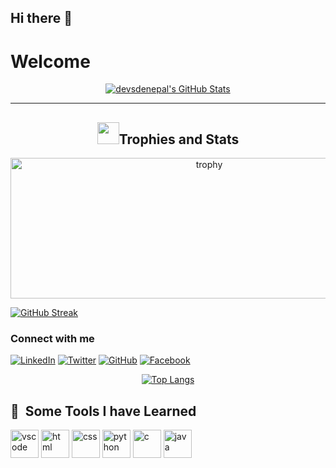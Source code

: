 ## Hi there 👋
# Welcome
 <p align="center">
   <a href="https://awesome-github-stats.azurewebsites.net/index.html??cardType=level-alternate&theme=radical&preferLogin=false">    <img  alt="devsdenepal's GitHub Stats" src="https://awesome-github-stats.azurewebsites.net/user-stats/Binaykumar12?cardType=level-alternate&theme=radical&preferLogin=false" />  </a>
  </p>
    <hr/>
<h2 id="trophies-and-stats" align="center"><img src="https://media0.giphy.com/media/tpw9otZtzhkAZmYae1/giphy.gif?cid=6c09b952bdxvaump82btra5u50inzb7jz9q51xtieuxvca9l&rid=giphy.gif&ct=s"height="35px">Trophies and Stats</h2>
<p align="center">
<a href="https://github.com/ryo-ma/github-profile-trophy"><img src="https://github-profile-trophy.vercel.app/?theme=dark_lover&amp;username=Binaykumar12" alt="trophy" height=225px" width="620px"></a>
</p>

[![GitHub Streak](https://github-readme-streak-stats.herokuapp.com/?user=BinayKumar12&theme=dark)](https://git.io/streak-stats)
### Connect with me
[<img src="https://img.icons8.com/fluent/48/000000/linkedin.png" alt="LinkedIn"/>](https://www.linkedin.com/in/binay-kumar-kurmi-b06429293/)
[<img src="https://img.icons8.com/fluent/48/000000/twitter.png" alt="Twitter"/>](https://x.com/KumarBinay25823)
[<img src="https://img.icons8.com/fluent/48/000000/github.png" alt="GitHub"/>](https://github.com/BinayKumar12)
[<img src="https://img.icons8.com/fluent/48/000000/facebook-new.png" alt="Facebook"/>](https://www.facebook.com/profile.php?id=100054903687163)


<div align="center">
  <a href="https://github.com/BinayKumar12/github-readme-stats">
    <img src="https://github-readme-stats.vercel.app/api/top-langs/?username=BinayKumar12&layout=donut-vertical" alt="Top Langs">
  </a>
</div>


<h2> 🚀 &nbsp;Some Tools I have Learned</h2>
<p align="left">
<img src="https://cdn.jsdelivr.net/gh/devicons/devicon/icons/vscode/vscode-original.svg" alt="vscode" width="45" height="45"/>

 <img src="https://cdn.jsdelivr.net/gh/devicons/devicon/icons/html5/html5-original.svg" alt="html" width="45" height="45"/>
 <img src="https://cdn.jsdelivr.net/gh/devicons/devicon/icons/css3/css3-original.svg" alt="css" width="45" height="45"/>
<img src="https://cdn.jsdelivr.net/gh/devicons/devicon/icons/python/python-original.svg" alt="python" width="45" height="45"/>
<img src="https://cdn.jsdelivr.net/gh/devicons/devicon/icons/c/c-original.svg" alt="c" width="45" height="45"/>
<img src="https://cdn.jsdelivr.net/gh/devicons/devicon/icons/java/java-original.svg" alt="java" width="45" height="45"/>
<!-- in your header -->
<link rel="stylesheet" href="https://cdn.jsdelivr.net/gh/devicons/devicon@latest/devicon.min.css">

<!-- in your body -->
<i class="devicon-devicon-plain"></i>

</p>

